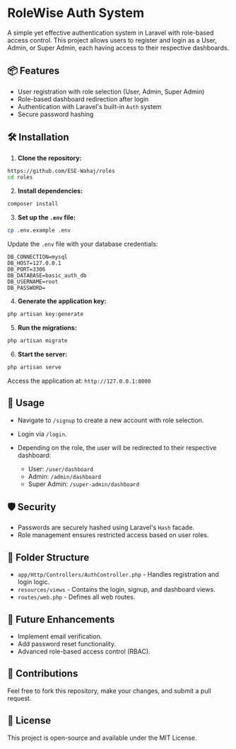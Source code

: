 # RoleWise Auth System

A simple yet effective authentication system in Laravel with role-based access control. This project allows users to register and login as a User, Admin, or Super Admin, each having access to their respective dashboards.

## 📦 Features

* User registration with role selection (User, Admin, Super Admin)
* Role-based dashboard redirection after login
* Authentication with Laravel's built-in `Auth` system
* Secure password hashing

## 🛠️ Installation

1. **Clone the repository:**

```bash
https://github.com/ESE-Wahaj/roles
cd roles
```

2. **Install dependencies:**

```bash
composer install
```

3. **Set up the `.env` file:**

```bash
cp .env.example .env
```

Update the `.env` file with your database credentials:

```
DB_CONNECTION=mysql
DB_HOST=127.0.0.1
DB_PORT=3306
DB_DATABASE=basic_auth_db
DB_USERNAME=root
DB_PASSWORD=
```

4. **Generate the application key:**

```bash
php artisan key:generate
```

5. **Run the migrations:**

```bash
php artisan migrate
```

6. **Start the server:**

```bash
php artisan serve
```

Access the application at: `http://127.0.0.1:8000`

## 🚀 Usage

* Navigate to `/signup` to create a new account with role selection.
* Login via `/login`.
* Depending on the role, the user will be redirected to their respective dashboard:

  * User: `/user/dashboard`
  * Admin: `/admin/dashboard`
  * Super Admin: `/super-admin/dashboard`

## 🛡️ Security

* Passwords are securely hashed using Laravel's `Hash` facade.
* Role management ensures restricted access based on user roles.

## 📁 Folder Structure

* `app/Http/Controllers/AuthController.php` - Handles registration and login logic.
* `resources/views` - Contains the login, signup, and dashboard views.
* `routes/web.php` - Defines all web routes.

## 🔧 Future Enhancements

* Implement email verification.
* Add password reset functionality.
* Advanced role-based access control (RBAC).

## 🤝 Contributions

Feel free to fork this repository, make your changes, and submit a pull request.

## 📄 License

This project is open-source and available under the MIT License.
